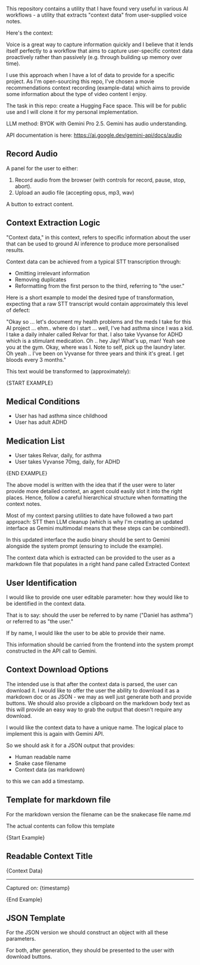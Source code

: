 This repository contains a utility that I have found very useful in various AI workflows - a utility that extracts "context data" from user-supplied voice notes.

Here's the context:

Voice is a great way to capture information quickly and I believe that it lends itself perfectly to a workflow that aims to capture user-specific context data proactively rather than passively (e.g. through building up memory over time).

I use this approach when I have a lot of data to provide for a specific project. As I'm open-sourcing this repo, I've chosen a movie recommendations context recording (example-data) which aims to provide some information about the type of video content I enjoy. 

The task in this repo: create a Hugging Face space. This will be for public use and I will clone it for my personal implementation. 

LLM method: BYOK with Gemini Pro 2.5. Gemini has audio understanding. 

API documentation is here: https://ai.google.dev/gemini-api/docs/audio

## Record Audio

A panel for the user to either: 

1) Record audio from the browser (with controls for record, pause, stop, abort).
2) Upload an audio file (accepting opus, mp3, wav) 

A button to extract content. 

## Context Extraction Logic

"Context data," in this context, refers to specific information about the user that can be used to ground AI inference to produce more personalised results.

Context data can be achieved from a typical STT transcription through:

- Omitting irrelevant information 
- Removing duplicates 
- Reformatting from the first person to the third, referring to "the user."

Here is a short example to model the desired type of transformation, expecting that a raw STT transcript would contain approximately this level of defect:

"Okay so ... let's document my health problems and the meds I take for this AI project ... ehm.. where do i start ... well, I've had asthma since I was a kid. I take a daily inhaler called Relvar for that. I also take Vyvanse for ADHD which is a stimulant medication. Oh .. hey Jay! What's up, man! Yeah see you at the gym. Okay, where was I. Note to self, pick up the laundry later. Oh yeah .. I've been on Vyvanse for three years and think it's great. I get bloods every 3 months."

This text would be transformed to (approximately):

{START EXAMPLE}

## Medical Conditions

- User has had asthma since childhood  
- User has adult ADHD 

## Medication List 

- User takes Relvar, daily, for asthma  
- User takes Vyvanse 70mg, daily, for ADHD

{END EXAMPLE}

The above model is written with the idea that if the user were to later provide more detailed context, an agent could easily slot it into the right places. Hence, follow a careful hierarchical structure when formatting the context notes.

Most of my context parsing utilities to date have followed a two part approach: STT then LLM cleanup (which is why I'm creating an updated interface as Gemini multimodal means that these steps can be combined!).

In this updated interface the audio binary should be sent to Gemini alongside the system prompt (ensuring to include the example).

The context data which is extracted can be provided to the user as a markdown file that populates in a right hand pane called Extracted Context

## User Identification

I would like to provide one user editable parameter: how they would like to be identified in the context data.

That is to say: should the user be referred to by name ("Daniel has asthma") or referred to as "the user."

If by name, I would like the user to be able to provide their name. 

This information should be carried from the frontend into the system prompt constructed in the API call to Gemini. 

## Context Download Options

The intended use is that after the context data is parsed, the user can download it. I would like to offer the user the ability to download it as a markdown doc or as JSON - we may as well just generate both and provide buttons. We should also provide a clipboard on the markdown body text as this will provide an easy way to grab the output that doesn't require any download.

I would like the context data to have a unique name. The logical place to implement this is again with Gemini API.

So we should ask it for a JSON output that provides:

- Human readable name 
- Snake case filename 
- Context data (as markdown) 

to this we can add a timestamp.

## Template for markdown file

For the markdown version the filename can be the snakecase file name.md

The actual contents can follow this template

{Start Example}
## Readable Context Title

{Context Data}

---

Captured on: {timestamp}

{End Example}

## JSON Template

For the JSON version we should construct an object with all these parameters. 

For both, after generation, they should be presented to the user with download buttons.